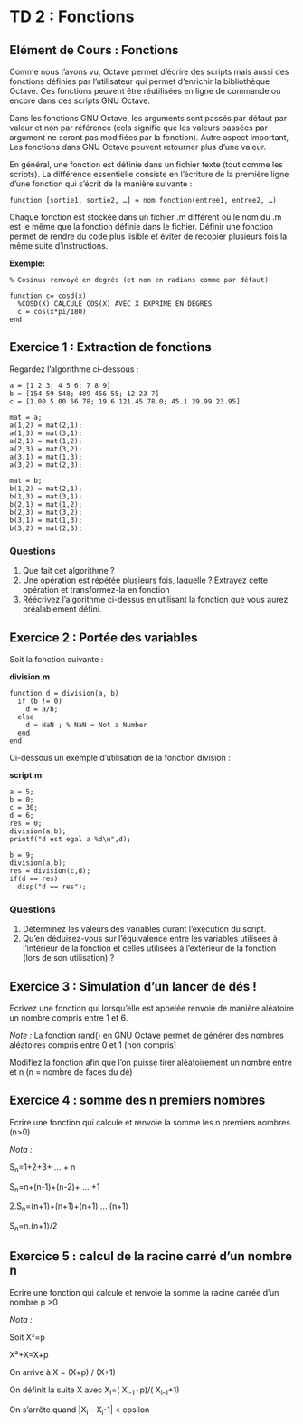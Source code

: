 # TD 2 : Fonctions
## Elément de Cours : Fonctions
Comme  nous  l’avons  vu,  Octave  permet  d’écrire  des  scripts  mais  aussi  des  fonctions  définies  par l’utilisateur qui permet d’enrichir la bibliothèque Octave. Ces fonctions peuvent être réutilisées en ligne de commande ou encore dans des scripts GNU Octave.

Dans les fonctions GNU Octave, les arguments sont passés par défaut par valeur et non par référence (cela signifie que les valeurs passées par argument ne seront pas modifiées par la fonction). Autre aspect important, Les fonctions dans GNU Octave peuvent retourner plus d’une valeur.

En  général,  une  fonction  est  définie  dans  un  fichier  texte  (tout  comme  les  scripts).  La  différence essentielle consiste en l’écriture de la première ligne d’une fonction qui s’écrit de la manière suivante :
```
function [sortie1, sortie2, …] = nom_fonction(entree1, entree2, …)
```

Chaque fonction est stockée dans un fichier .m différent où le nom du .m est le même que la fonction définie dans le fichier. Définir une fonction permet de rendre du code plus lisible et éviter de recopier plusieurs fois la même suite d’instructions.

**Exemple:**
```
% Cosinus renvoyé en degrés (et non en radians comme par défaut)

function c= cosd(x)
  %COSD(X) CALCULE COS(X) AVEC X EXPRIME EN DEGRES
  c = cos(x*pi/180)
end
```


## Exercice 1 : Extraction de fonctions
Regardez l’algorithme ci-dessous :
```
a = [1 2 3; 4 5 6; 7 8 9]
b = [154 59 548; 489 456 55; 12 23 7]
c = [1.00 5.00 56.78; 19.6 121.45 78.0; 45.1 39.99 23.95]

mat = a;
a(1,2) = mat(2,1);
a(1,3) = mat(3,1);
a(2,1) = mat(1,2);
a(2,3) = mat(3,2);
a(3,1) = mat(1,3);
a(3,2) = mat(2,3);

mat = b;
b(1,2) = mat(2,1);
b(1,3) = mat(3,1);
b(2,1) = mat(1,2);
b(2,3) = mat(3,2);
b(3,1) = mat(1,3);
b(3,2) = mat(2,3);
```

### Questions
1.  Que fait cet algorithme ?
2.  Une opération est répétée plusieurs fois, laquelle ? Extrayez cette opération et transformez-la en fonction
3.  Réécrivez l’algorithme ci-dessus en utilisant la fonction que vous aurez préalablement défini.

## Exercice 2 : Portée des variables
Soit la fonction suivante :

**division.m**
```
function d = division(a, b)
  if (b != 0)
    d = a/b;
  else
    d = NaN ; % NaN = Not a Number
  end
end
```
Ci-dessous un exemple d’utilisation de la fonction division :

**script.m**
```
a = 5;
b = 0;
c = 30;
d = 6;
res = 0;
division(a,b);
printf("d est egal a %d\n",d);

b = 9;
division(a,b);
res = division(c,d);
if(d == res)
  disp("d == res");
```
### Questions
1.  Déterminez les valeurs des variables durant l’exécution du script.
2.  Qu’en déduisez-vous sur l’équivalence entre les variables utilisées à l’intérieur de la fonction et celles utilisées à l’extérieur de la fonction (lors de son utilisation) ?

## Exercice 3 : Simulation d’un lancer de dés !
Ecrivez une fonction qui lorsqu’elle est appelée renvoie de manière aléatoire un nombre compris entre 1 et 6.

*Note :* La fonction rand() en GNU Octave permet de générer des nombres aléatoires compris entre 0 et 1 (non compris)

Modifiez la fonction afin que l’on puisse tirer aléatoirement un nombre entre et n (n = nombre de faces du dé)

## Exercice 4 : somme des n premiers nombres
Ecrire une fonction qui calcule et renvoie la somme les n premiers nombres (n>0)

*Nota :*

S<sub>n</sub>=1+2+3+ … + n

S<sub>n</sub>=n+(n-1)+(n-2)+ … +1

2.S<sub>n</sub>=(n+1)+(n+1)+(n+1) … (n+1)

S<sub>n</sub>=n.(n+1)/2

## Exercice 5 : calcul de la racine carré d’un nombre n
Ecrire une fonction qui calcule et renvoie la somme la racine carrée d’un nombre p >0

*Nota :*

Soit X²=p

X²+X=X+p

On arrive à X = (X+p) / (X+1)

On définit la suite X avec X<sub>i</sub>=( X<sub>i-1</sub>+p)/( X<sub>i-1</sub>+1)

On s’arrête quand |X<sub>i</sub> – X<sub>i</sub>-1| < epsilon


